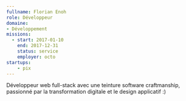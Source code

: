 ```yaml
---
fullname: Florian Enoh
role: Développeur
domaine: 
- Développement
missions:
  - start: 2017-01-10
    end: 2017-12-31
    status: service
    employer: octo
startups:
    - pix
---
```


Développeur web full-stack avec une teinture software craftmanship, passionné par la transformation digitale et le design applicatif :)
